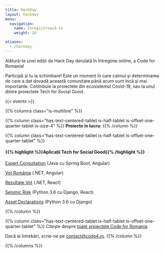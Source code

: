 ```yaml
---
title: HackDay
layout: hackday
menu:
  navigation:
    name: Înregistrează-te
    weight: 10

aliases:
  - /hackday
---
```


Alătură-te unei ediții de Hack Day derulată în întregime online, a Code for Romania!

Participă și tu la schimbare! Este un moment în care calmul și determinarea de care a dat dovadă această comunitate până acum sunt încă și mai importante. Contribuie la proiectele din ecosistemul Covid-19, sau la unul dintre proiectele Tech for Social Good. 

{{< events >}}

{{% columns class="is-multiline" %}}

{{% column class="has-text-centered-tablet is-half-tablet is-offset-one-quarter-tablet is-size-4" %}}
**Proiecte în lucru**:
{{% /column %}}

{{% column class="has-text-centered-tablet is-half-tablet is-offset-one-quarter-tablet" %}}
#### {{% highlight %}}Aplicații Tech for Social Good{{% /highlight %}}

[Expert Consultation](https://github.com/orgs/code4romania/projects/15) (Java cu Spring Boot, Angular)

[Vot România](https://github.com/orgs/code4romania/projects/25) (.NET, Angular)

[Rezultate Vot](https://github.com/orgs/code4romania/projects/18) (.NET, React)

[Seismic Risk](https://github.com/orgs/code4romania/projects/16) (Python 3.6 cu Django, React)

[Asset Declarations](https://github.com/orgs/code4romania/projects/10) (Python 3.6 cu Django)

{{% /column %}}

{{% column class="has-text-centered-tablet is-half-tablet is-offset-one-quarter-tablet" %}}
Citește despre [toate proiectele Code for Romania](https://bit.ly/2SREoGf).

Dacă ai întrebări, scrie-ne pe [contact@code4.ro](mailto:contact@code4.ro).
{{% /column %}}

{{% /columns %}}
